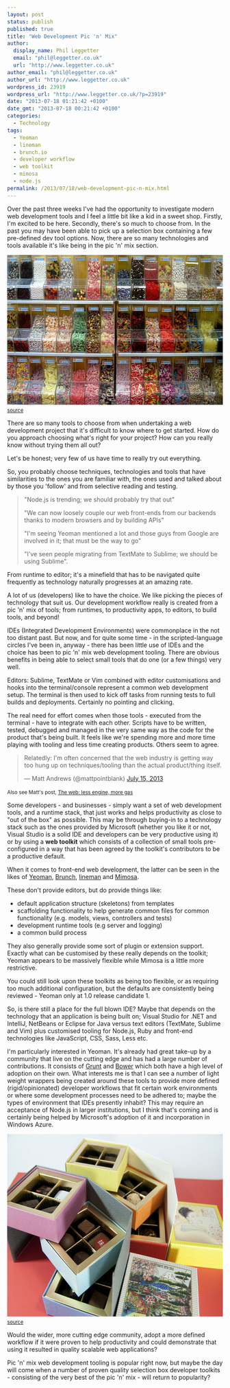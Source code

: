 ```yaml
---
layout: post
status: publish
published: true
title: "Web Development Pic 'n' Mix"
author:
  display_name: Phil Leggetter
  email: "phil@leggetter.co.uk"
  url: "http://www.leggetter.co.uk"
author_email: "phil@leggetter.co.uk"
author_url: "http://www.leggetter.co.uk"
wordpress_id: 23919
wordpress_url: "http://www.leggetter.co.uk/?p=23919"
date: "2013-07-18 01:21:42 +0100"
date_gmt: "2013-07-18 00:21:42 +0100"
categories:
  - Technology
tags:
  - Yeoman
  - lineman
  - brunch.io
  - developer workflow
  - web toolkit
  - mimosa
  - node.js
permalink: /2013/07/18/web-development-pic-n-mix.html
---
```


<p>Over the past three weeks I've had the opportunity to investigate modern web development tools and I feel a little bit like a kid in a sweet shop. Firstly, I'm excited to be here. Secondly, there's so much to choose from. In the past you may have been able to pick up a selection box containing a few pre-defined dev tool options. Now, there are so many technologies and tools available it's like being in the pic 'n' mix section.</p>
<p><img src="/wp-content/uploads/2013/07/pic-n-mix.jpg" alt="pic-n-mix" width="640" height="349" class="aligncenter size-full wp-image-23921" /><br />
<small><a href="http://www.flickr.com/photos/20989733@N00/61985179/">source</a></small></p>
<p>There are so many tools to choose from when undertaking a web development project that it's difficult to know where to get started. How do you approach choosing what's right for your project? How can you really know without trying them all out?</p>
<p>Let's be honest; very few of us have time to really try out everything.</p>
<p>So, you probably choose techniques, technologies and tools that have similarities to the ones you are familiar with, the ones used and talked about by those you 'follow' and from selective reading and testing.</p>
<blockquote>
<p>"Node.js is trending; we should probably try that out"</p>
<p>"We can now loosely couple our web front-ends from our backends thanks to modern browsers and by building APIs"</p>
<p>"I'm seeing Yeoman mentioned a lot and those guys from Google are involved in it; that must be the way to go"</p>
<p>"I've seen people migrating from TextMate to Sublime; we should be using Sublime".</p>
</blockquote>
<p>From runtime to editor; it's a minefield that has to be navigated quite frequently as technology naturally progresses at an amazing rate.</p>
<p>A lot of us (developers) like to have the choice. We like picking the pieces of technology that suit us. Our development workflow really is created from a pic 'n' mix of tools; from runtimes, to productivity apps, to editors, to build tools, and beyond!</p>
<p>IDEs (Integrated Development Environments) were commonplace in the not too distant past. But now, and for quite some time - in the scripted-language circles I've been in, anyway - there has been little use of IDEs and the choice has been to pic 'n' mix web development tooling. There are obvious benefits in being able to select small tools that do one (or a few things) very well.</p>
<p>Editors: Sublime, TextMate or Vim combined with editor customisations and hooks into the terminal/console represent a common web development setup. The terminal is then used to kick off tasks from running tests to full builds and deployments. Certainly no pointing and clicking.</p>
<p>The real need for effort comes when those tools - executed from the terminal - have to integrate with each other. Scripts have to be written, tested, debugged and managed in the very same way as the code for the product that's being built. It feels like we're spending more and more time playing with tooling and less time creating products. Others seem to agree.</p>
<blockquote class="twitter-tweet"><p>Relatedly: I&#39;m often concerned that the web industry is getting way too hung up on techniques/tooling than the actual product/thing itself.</p>
<p>&mdash; Matt Andrews (@mattpointblank) <a href="https://twitter.com/mattpointblank/statuses/356899458384019456">July 15, 2013</a></p></blockquote>
<p><script async src="//platform.twitter.com/widgets.js" charset="utf-8"></script></p>
<p><small>Also see Matt's post, <a href="http://www.threechords.org/blog/the-web-less-engine-more-gas/">The web: less engine, more gas</a></small></p>
<p>Some developers - and businesses - simply want a set of web development tools, and a runtime stack, that just works and helps productivity as close to "out of the box" as possible. This may be through buying-in to a technology stack such as the ones provided by Microsoft (whether you like it or not, Visual Studio is a solid IDE and developers can be very productive using it) or by using a <strong>web toolkit</strong> which consists of a collection of small tools pre-configured in a way that has been agreed by the toolkit's contributors to be a productive default.</p>
<p>When it comes to front-end web development, the latter can be seen in the likes of <a href="http://yeoman.io">Yeoman</a>, <a href="http://brunch.io/">Brunch</a>, <a href="https://github.com/testdouble/lineman">lineman</a> and <a href="http://mimosajs.com/">Mimosa</a>.</p>
<p>These don't provide editors, but do provide things like:</p>
<ul>
<li>default application structure (skeletons) from templates</li>
<li>scaffolding functionality to help generate common files for common functionality (e.g. models, views, controllers and tests)</li>
<li>development runtime tools (e.g server and logging)</li>
<li>a common build process</li>
</ul>
<p>They also generally provide some sort of plugin or extension support. Exactly what can be customised by these really depends on the toolkit; Yeoman appears to be massively flexible while Mimosa is a little more restrictive.</p>
<p>You could still look upon these toolkits as being too flexible, or as requiring too much additional configuration, but the defaults are consistently being reviewed - Yeoman only at 1.0 release candidate 1.</p>
<p>So, is there still a place for the full blown IDE? Maybe that depends on the technology that an application is being built on; Visual Studio for .NET and IntelliJ, NetBeans or Eclipse for Java versus text editors (TextMate, Sublime and Vim) plus customised tooling for Node.js, Ruby and front-end technologies like JavaScript, CSS, Sass, Less etc.</p>
<p>I'm particularly interested in Yeoman. It's already had great take-up by a community that live on the cutting edge and has had a large number of contributions. It consists of <a href="gruntjs.com">Grunt</a> and <a href="http://bower.io/">Bower</a> which both have a high level of adoption on their own. What interests me is that I can see a number of light weight wrappers being created around these tools to provide more defined (rigid/opinionated) developer workflows that fit certain work environments or where some development processes need to be adhered to; maybe the types of environment that IDEs presently inhabit? This may require an acceptance of Node.js in larger institutions, but I think that's coming and is certainly being helped by Microsoft's adoption of it and incorporation in Windows Azure.</p>
<p><img src="/wp-content/uploads/2013/07/selection-box.jpg" alt="selection-box" width="640" height="425" class="aligncenter size-full wp-image-23924" /><br />
<small><a href="http://www.flickr.com/photos/skrb/5984295645/sizes/z/in/photostream/">source</a></small></p>
<p>Would the wider, more cutting edge community, adopt a more defined workflow if it were proven to help productivity and could demonstrate that using it resulted in quality scalable web applications?</p>
<p>Pic 'n' mix web development tooling is popular right now, but maybe the day will come when a number of proven quality selection box developer toolkits - consisting of the very best of the pic 'n' mix - will return to popularity?</p>
